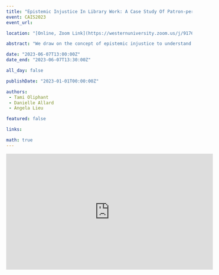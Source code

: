 ```yaml
---
title: "Epistemic Injustice In Library Work: A Case Study Of Patron-perpetrated Sexual Harassment"
event: CAIS2023
event_url: 

location: "[Online, Zoom Link](https://westernuniversity.zoom.us/j/91763770204)"

abstract: "We draw on the concept of epistemic injustice to understand (1) how library workers are harmed in their capacity as knowers when their experiences of patron-perpetrated sexual harassment (PPSH) are not believed; and (2) how a lack of hermeneutical resources—the conceptual knowledge to name and identify PPSH as gender-based violence—makes it difficult for them to make sense of their experiences. Library workers are subject to epistemic injustice when their knowledge/truth claims about PPSH are dismissed, diminished, disbelieved or otherwise discounted by patrons and people in the library organization, often in favour of the perpetrator’s account. Recognizing epistemic injustice within the context of PPSH can help the library workplace move towards justice."

date: "2023-06-07T13:00:00Z"
date_end: "2023-06-07T13:30:00Z"

all_day: false

publishDate: "2023-01-01T00:00:00Z"

authors:
 - Tami Oliphant
 - Danielle Allard 
 - Angela Lieu

featured: false

links:

math: true
---
```


<iframe width="560" height="315" src="https://www.youtube.com/embed/OtrEXOTh1ks" title="YouTube video player" frameborder="0" allow="accelerometer; autoplay; clipboard-write; encrypted-media; gyroscope; picture-in-picture; web-share" allowfullscreen></iframe>
